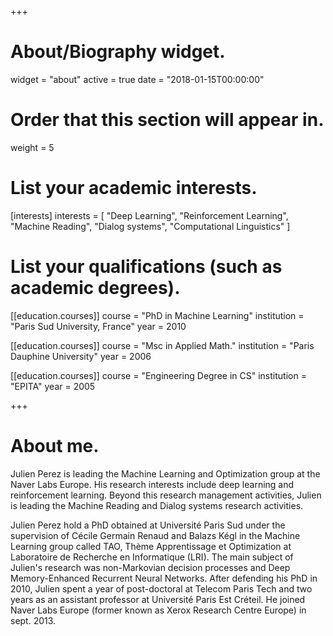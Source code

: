 +++
# About/Biography widget.
widget = "about"
active = true
date = "2018-01-15T00:00:00"

# Order that this section will appear in.
weight = 5

# List your academic interests.
[interests]
  interests = [
    "Deep Learning",
    "Reinforcement Learning",
	"Machine Reading",
	"Dialog systems",
    "Computational Linguistics"
  ]

# List your qualifications (such as academic degrees).
[[education.courses]]
  course = "PhD in Machine Learning"
  institution = "Paris Sud University, France"
  year = 2010

[[education.courses]]
  course = "Msc in Applied Math."
  institution = "Paris Dauphine University"
  year = 2006

[[education.courses]]
  course = "Engineering Degree in CS"
  institution = "EPITA"
  year = 2005
 
+++

# About me.

Julien Perez is leading the Machine Learning and Optimization group at the Naver Labs Europe. His research interests include deep learning and reinforcement learning. Beyond this research management activities, Julien is leading the Machine Reading and Dialog systems research activities.

Julien Perez hold a PhD obtained at Université Paris Sud under the supervision of Cécile Germain Renaud and Balazs Kégl in the Machine Learning group called TAO, Thème Apprentissage et Optimization at Laboratoire de Recherche en Informatique (LRI). The main subject of Julien's research was non-Markovian decision processes and Deep Memory-Enhanced Recurrent Neural Networks. After defending his PhD in 2010, Julien spent a year of post-doctoral at Telecom Paris Tech and two years as an assistant professor at Université Paris Est Créteil. He joined Naver Labs Europe (former known as Xerox Research Centre Europe) in sept. 2013.

